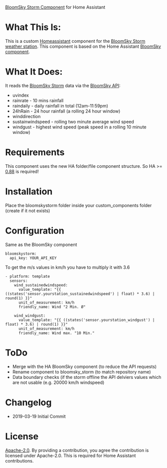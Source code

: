 [BloomSky Storm Component](https://github.com/martinhoess/bloomsky_storm) for Home Assistant

# What This Is:
This is a custom [Homeassistant](https://home-assistant.io) component for the [BloomSky Storm weather station](https://www.bloomsky.com/product). This component is based on the Home Assistant [BloomSky component](https://github.com/home-assistant/home-assistant/tree/dev/homeassistant/components/bloomsky).

# What It Does:
It reads the [BloomSky Storm](https://www.bloomsky.com/product) data via the [BloomSky API](http://weatherlution.com/wp-content/uploads/2016/01/v1.6BloomskyDeviceOwnerAPIDocumentationforBusinessOwners.pdf):

* uvindex
* rainrate - 10 mins rainfall
* raindaily - daily rainfall in total (12am-11:59pm)
* 24hRain - 24 hour rainfall (a rolling 24 hour window)
* winddirection
* sustainwindspeed - rolling two minute average wind speed
* windgust - highest wind speed (peak speed in a rolling 10 minute window)

# Requirements

This component uses the new HA folder/file component structure. So HA >= [0.88](https://www.home-assistant.io/blog/2019/02/20/release-88/) is required!

# Installation

Place the bloomskystorm folder inside your custom_components folder (create if it not exists)


# Configuration

Same as the BloomSky component

    bloomskystorm:
      api_key: YOUR_API_KEY
      
      
To get the m/s values in km/h you have to multiply it with 3.6

    - platform: template
      sensors:
        wind_sustainedwindspeed:
          value_template: "{{ ((states('sensor.yourstation_sustainedwindspeed') | float) * 3.6) | round(1) }}"
          unit_of_measurement: km/h
          friendly_name: Wind "2 Min. Ø"

        wind_windgust:
          value_template: "{{ ((states('sensor.yourstation_windgust') | float) * 3.6) | round(1) }}"
          unit_of_measurement: km/h
          friendly_name: Wind max. "10 Min."    


# ToDo
* Merge with the HA BloomSky component (to reduce the API requests)
* Rename component to bloomsky_storm (to match repository name)
* Data boundary checks (if the storm offline the API delviers values which are not usable (e.g. 20000 km/h windspeed)

# Changelog
* 2019-03-19 Initial Commit

# License
[Apache-2.0](LICENSE). By providing a contribution, you agree the contribution is licensed under Apache-2.0. This is required for Home Assistant contributions.
